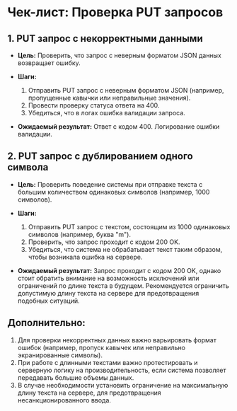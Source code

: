 # Чек-лист: Проверка PUT запросов

## 1. PUT запрос с некорректными данными
- **Цель:** Проверить, что запрос с неверным форматом JSON данных возвращает ошибку.
- **Шаги:**
    1. Отправить PUT запрос с неверным форматом JSON (например, пропущенные кавычки или неправильные значения).
    2. Провести проверку статуса ответа на 400.
    3. Убедиться, что в логах ошибка валидации запроса.

- **Ожидаемый результат:** Ответ с кодом 400. Логирование ошибки валидации.

## 2. PUT запрос с дублированием одного символа
- **Цель:** Проверить поведение системы при отправке текста с большим количеством одинаковых символов (например, 1000 символов).
- **Шаги:**
    1. Отправить PUT запрос с текстом, состоящим из 1000 одинаковых символов (например, буква "m").
    2. Проверить, что запрос проходит с кодом 200 OK.
    3. Убедиться, что система не обрабатывает текст таким образом, чтобы возникала ошибка на сервере.

- **Ожидаемый результат:** Запрос проходит с кодом 200 OK, однако стоит обратить внимание на возможность исключений или ограничений по длине текста в будущем. Рекомендуется ограничить допустимую длину текста на сервере для предотвращения подобных ситуаций.

## Дополнительно:
1. Для проверки некорректных данных важно варьировать формат ошибок (например, пропуск кавычек или неправильно экранированные символы).
2. При работе с длинными текстами важно протестировать и серверную логику на производительность, если система позволяет передавать большие объемы данных.
3. В случае необходимости установить ограничение на максимальную длину текста на сервере, для предотвращения несанкционированного ввода.